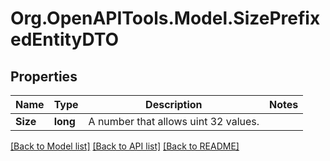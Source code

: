 # Org.OpenAPITools.Model.SizePrefixedEntityDTO

## Properties

Name | Type | Description | Notes
------------ | ------------- | ------------- | -------------
**Size** | **long** | A number that allows uint 32 values. | 

[[Back to Model list]](../README.md#documentation-for-models) [[Back to API list]](../README.md#documentation-for-api-endpoints) [[Back to README]](../README.md)


